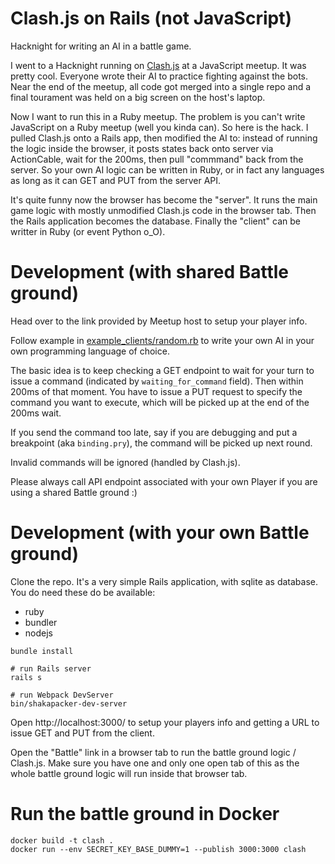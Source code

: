 # Clash.js on Rails (not JavaScript)

Hacknight for writing an AI in a battle game.

I went to a Hacknight running on [Clash.js](https://github.com/javierbyte/clashjs) at a JavaScript meetup. It was pretty cool. Everyone wrote their AI to practice fighting against the bots. Near the end of the meetup, all code got merged into a single repo and a final tourament was held on a big screen on the host's laptop.

Now I want to run this in a Ruby meetup. The problem is you can't write JavaScript on a Ruby meetup (well you kinda can). So here is the hack. I pulled Clash.js onto a Rails app, then modified the AI to: instead of running the logic inside the browser, it posts states back onto server via ActionCable, wait for the 200ms, then pull "commmand" back from the server. So your own AI logic can be written in Ruby, or in fact any languages as long as it can GET and PUT from the server API.

It's quite funny now the browser has become the "server". It runs the main game logic with mostly unmodified Clash.js code in the browser tab. Then the Rails application becomes the database. Finally the "client" can be writter in Ruby (or event Python o_O).

# Development (with shared Battle ground)

Head over to the link provided by Meetup host to setup your player info.

Follow example in [example_clients/random.rb](example_clients/random.rb) to write your own AI in your own programming language of choice.

The basic idea is to keep checking a GET endpoint to wait for your turn to issue a command (indicated by `waiting_for_command` field). Then within 200ms of that moment. You have to issue a PUT request to specify the command you want to execute, which will be picked up at the end of the 200ms wait.

If you send the command too late, say if you are debugging and put a breakpoint (aka `binding.pry`), the command will be picked up next round.

Invalid commands will be ignored (handled by Clash.js).

Please always call API endpoint associated with your own Player if you are using a shared Battle ground :)

# Development (with your own Battle ground)

Clone the repo. It's a very simple Rails application, with sqlite as database. You do need these do be available:

* ruby
* bundler
* nodejs

```
bundle install

# run Rails server
rails s

# run Webpack DevServer
bin/shakapacker-dev-server
```

Open http://localhost:3000/ to setup your players info and getting a URL to issue GET and PUT from the client.

Open the "Battle" link in a browser tab to run the battle ground logic / Clash.js. Make sure you have one and only one open tab of this as the whole battle ground logic will run inside that browser tab.


# Run the battle ground in Docker

```
docker build -t clash .
docker run --env SECRET_KEY_BASE_DUMMY=1 --publish 3000:3000 clash
```
